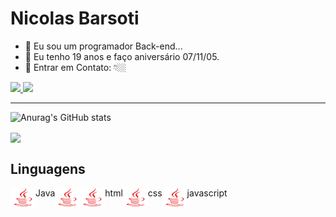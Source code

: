 <h1>Nicolas Barsoti</h1> 

- 🌱 Eu sou um programador Back-end...
- 🎇 Eu tenho 19 anos e faço aniversário 07/11/05.
- 📩 Entrar em Contato: 👇🏼

<a href="https://www.linkedin.com/in/nicolas-barsoti-7320a6305/" rel="nofollow" title="Entrar no Linkedin">
<img src="https://img.shields.io/badge/-nicolas-ff0000?style=flat-square&amp;logo=Linkedin&amp;logoColor=white&amp;link=https://www.linkedin.com/in/nicolas-barsoti-7320a6305/" style="max-width: 100%;">
</a>
<a href="mailto:nicolasbarsoti.nb@gmail.com" title="Enviar um E-mail">
<img src="https://img.shields.io/badge/-nicolasbarsoti.nb@gmail.com-ff0000?style=flat-square&amp;logo=Gmail&amp;logoColor=white&amp;link=mailto:nicolasbarsoti.nb@gmail.com" style="max-width: 100%;">
</a>


---


 ![Anurag's GitHub stats](https://github-readme-stats.vercel.app/api?username=nicolasbarsoti&show_icons=true&theme=dracula)

 <a href="https://github.com/anuraghazra/convoychat">
  <img height=200 align="center" src="https://github-readme-stats.vercel.app/api/top-langs?username=nicolasbarsoti&layout=compact&langs_count=8&card_width=200&theme=dark" />
</a>


<h2>Linguagens</h2> 

<div style="display: flex;"><br> 
  <img align="center" alt="Rafa-Js" height="30" width="40" src="https://raw.githubusercontent.com/devicons/devicon/master/icons/java/java-plain.svg">
  Java <br> 
 
 <img align="center" alt="Rafa-Js" height="30" width="40" src="https://raw.githubusercontent.com/devicons/devicon/master/icons/java/java-plain.svg">
 
  <img align="center" alt="Rafa-Js" height="30" width="40" src="https://raw.githubusercontent.com/devicons/devicon/master/icons/java/java-plain.svg">
  html <br> 

   <img align="center" alt="Rafa-Js" height="30" width="40" src="https://raw.githubusercontent.com/devicons/devicon/master/icons/java/java-plain.svg">
  css <br> 

   <img align="center" alt="Rafa-Js" height="30" width="40" src="https://raw.githubusercontent.com/devicons/devicon/master/icons/java/java-plain.svg">
  javascript <br> 
  
</div>

</div>     
